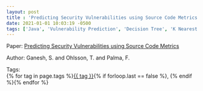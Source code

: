```yaml
---
layout: post
title : 'Predicting Security Vulnerabilities using Source Code Metrics'
date: 2021-01-01 10:03:19 -0500
tags: ['Java', 'Vulnerability Prediction', 'Decision Tree', 'K Nearest Neighbor', 'Logistic Regression', 'Naive Bayes', 'Code metrics']
---
```

Paper: [Predicting Security Vulnerabilities using Source Code Metrics](https://ieeexplore.ieee.org/stamp/stamp.jsp?arnumber=9638301)

Author: Ganesh, S. and Ohlsson, T. and Palma, F.




 Tags:  
        <span>{% for tag in page.tags %}<a href="/tags/#{{ tag | slugify }}">{{ tag }}</a>{% if forloop.last == false %}, {% endif %}{% endfor %}</span>
